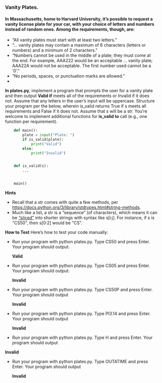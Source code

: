 ### Vanity Plates.
#### In Massachusetts, home to Harvard University, it’s possible to request a vanity license plate for your car, with your choice of letters and numbers instead of random ones. Among the requirements, though, are:

* “All vanity plates must start with at least two letters.”
* “… vanity plates may contain a maximum of 6 characters (letters or numbers) and a minimum of 2 characters.”
* “Numbers cannot be used in the middle of a plate; they must come at the end. For example, AAA222 would be an acceptable … vanity plate; AAA22A would not be acceptable. The first number used cannot be a ‘0’.”
* “No periods, spaces, or punctuation marks are allowed.”
*
**In plates.py**, implement a program that prompts the user for a vanity plate and then output **Valid if** meets all of the requirements or Invalid if it does not. Assume that any letters in the user’s input will be uppercase. Structure your program per the below, wherein is_valid returns True if s meets all requirements and False if it does not. Assume that s will be a str. You’re welcome to implement additional functions for **is_valid to** call (e.g., one function per requirement).

```python
    def main():
        plate = input("Plate: ")
        if is_valid(plate):
            print("Valid")
        else:
            print("Invalid")


    def is_valid(s):
        ...


    main()
```
**Hints**
* Recall that a str comes with quite a few methods, per https://docs.python.org/3/library/stdtypes.html#string-methods.
* Much like a list, a str is a “sequence” (of characters), which means it can be [“sliced”](https://docs.python.org/3/library/stdtypes.html#common-sequence-operations) into shorter strings with syntax like s[i:j]. For instance, if s is "CS50", then s[0:2] would be "CS".

**How to Test**
Here’s how to test your code manually:

* Run your program with python plates.py. Type CS50 and press Enter. Your program should output:

    **Valid**
* Run your program with python plates.py. Type CS05 and press Enter. Your program should output:

    **Invalid**
* Run your program with python plates.py. Type CS50P and press Enter. Your program should output

    **Invalid**
* Run your program with python plates.py. Type PI3.14 and press Enter. Your program should output

    **Invalid**
* Run your program with python plates.py. Type H and press Enter. Your program should output

**Invalid**
* Run your program with python plates.py. Type OUTATIME and press Enter. Your program should output

    **Invalid**
